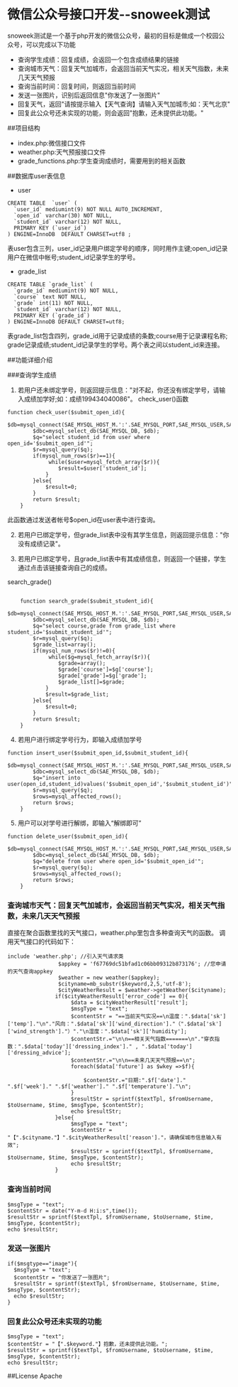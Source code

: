 # 微信公众号接口开发--snoweek测试
snoweek测试是一个基于php开发的微信公众号，最初的目标是做成一个校园公众号，可以完成以下功能 
* 查询学生成绩：回复成绩，会返回一个包含成绩结果的链接 
* 查询城市天气：回复天气加城市，会返回当前天气实况，相关天气指数，未来几天天气预报
* 查询当前时间：回复时间，则返回当前时间 
* 发送一张图片，识别后返回信息"你发送了一张图片" 
* 回复天气，返回"请按提示输入【天气查询】请输入天气加城市;如：天气北京"
* 回复此公众号还未实现的功能，则会返回"抱歉，还未提供此功能。"


##项目结构
* index.php:微信接口文件
* weather.php:天气预报接口文件
* grade_functions.php:学生查询成绩时，需要用到的相关函数


##数据库user表信息
* user
```
CREATE TABLE  `user` (
  `user_id` mediumint(9) NOT NULL AUTO_INCREMENT,
  `open_id` varchar(30) NOT NULL,
  `student_id` varchar(12) NOT NULL,
  PRIMARY KEY (`user_id`)
) ENGINE=InnoDB  DEFAULT CHARSET=utf8 ;

```
表user包含三列，user_id记录用户绑定学号的顺序，同时用作主键;open_id记录用户在微信中帐号;student_id记录学生的学号。
* grade_list

```
CREATE TABLE `grade_list` (
  `grade_id` mediumint(9) NOT NULL,
  `course` text NOT NULL,
  `grade` int(11) NOT NULL,
  `student_id` varchar(12) NOT NULL,
  PRIMARY KEY (`grade_id`)
) ENGINE=InnoDB DEFAULT CHARSET=utf8;
```
表grade_list包含四列，grade_id用于记录成绩的条数;course用于记录课程名称;
grade记录成绩;student_id记录学生的学号。两个表之间以student_id来连接。

##功能详细介绍

###查询学生成绩

1. 若用户还未绑定学号，则返回提示信息："对不起，你还没有绑定学号，请输入成绩加学好;如：成绩199434040086"。
check_user()函数
```
function check_user($submit_open_id){
        $db=mysql_connect(SAE_MYSQL_HOST_M.':'.SAE_MYSQL_PORT,SAE_MYSQL_USER,SAE_MYSQL_PASS);
        $dbc=mysql_select_db(SAE_MYSQL_DB, $db);
        $q="select student_id from user where open_id='$submit_open_id'";
        $r=mysql_query($q);
        if(mysql_num_rows($r)==1){
             while($user=mysql_fetch_array($r)){
                $result=$user['student_id'];
            }    
        }else{
            $result=0;
        }
        return $result;   
    }
```
此函数通过发送者帐号$open_id在user表中进行查询。

2. 若用户已绑定学号，但grade_list表中没有其学生信息，则返回提示信息："你没有成绩记录"。

3. 若用户已绑定学号，且grade_list表中有其成绩信息，则返回一个链接，学生通过点击该链接查询自己的成绩。

search_grade()
```

    function search_grade($submit_student_id){
        $db=mysql_connect(SAE_MYSQL_HOST_M.':'.SAE_MYSQL_PORT,SAE_MYSQL_USER,SAE_MYSQL_PASS);
        $dbc=mysql_select_db(SAE_MYSQL_DB, $db);
        $q="select course,grade from grade_list where student_id='$submit_student_id'";
        $r=mysql_query($q);
        $grade_list=array();
        if(mysql_num_rows($r)!=0){
             while($g=mysql_fetch_array($r)){
                $grade=array();
                $grade['course']=$g['course'];
                $grade['grade']=$g['grade'];
                $grade_list[]=$grade;                 
            }
            $result=$grade_list;
        }else{
            $result=0;
        }
        return $result;           
    }
```

4. 若用户进行绑定学号行为，即输入成绩加学号

```
function insert_user($submit_open_id,$submit_student_id){
        $db=mysql_connect(SAE_MYSQL_HOST_M.':'.SAE_MYSQL_PORT,SAE_MYSQL_USER,SAE_MYSQL_PASS);
        $dbc=mysql_select_db(SAE_MYSQL_DB, $db);
        $q="insert into user(open_id,student_id)values('$submit_open_id','$submit_student_id')";
        $r=mysql_query($q);
        $rows=mysql_affected_rows();
        return $rows;    
    }
```

5. 用户可以对学号进行解绑，即输入“解绑即可”
```
function delete_user($submit_open_id){
        $db=mysql_connect(SAE_MYSQL_HOST_M.':'.SAE_MYSQL_PORT,SAE_MYSQL_USER,SAE_MYSQL_PASS);
        $dbc=mysql_select_db(SAE_MYSQL_DB, $db);
        $q="delete from user where open_id='$submit_open_id'";
        $r=mysql_query($q);
        $rows=mysql_affected_rows();
        return $rows;    
    }
```

### 查询城市天气：回复天气加城市，会返回当前天气实况，相关天气指数，未来几天天气预报
直接在聚合函数里找的天气接口，weather.php里包含多种查询天气的函数。
调用天气接口的代码如下：
```
include 'weather.php'; //引入天气请求类
                $appkey = 'f67769dc51bfad1c06bb09312b873176'; //您申请的天气查询appkey
                $weather = new weather($appkey);
                $cityname=mb_substr($keyword,2,5,'utf-8');
                $cityWeatherResult = $weather->getWeather($cityname);                
               if($cityWeatherResult['error_code'] == 0){ 
                    $data = $cityWeatherResult['result'];
                    $msgType = "text";
                    $contentStr = "==当前天气实况==\n温度：".$data['sk']['temp']."\n"."风向：".$data['sk']['wind_direction']."（".$data['sk']['wind_strength']."）"."\n湿度：".$data['sk']['humidity'];
                    $contentStr.="\n\n==相关天气指数=======\n"."穿衣指数：".$data['today']['dressing_index']." , ".$data['today']['dressing_advice'];
                    $contentStr.="\n\n==未来几天天气预报==\n";
                    foreach($data['future'] as $wkey =>$f){
       
                        $contentStr.="日期:".$f['date']." ".$f['week']." ".$f['weather']." ".$f['temperature']."\n";
                    }
                    $resultStr = sprintf($textTpl, $fromUsername, $toUsername, $time, $msgType, $contentStr);
                    echo $resultStr;
               }else{
                    $msgType = "text";
                    $contentStr = "【".$cityname."】".$cityWeatherResult['reason']."，请确保城市信息输入有效";
                    $resultStr = sprintf($textTpl, $fromUsername, $toUsername, $time, $msgType, $contentStr);
                    echo $resultStr;                  
               }         
```

### 查询当前时间
```
$msgType = "text";
$contentStr = date("Y-m-d H:i:s",time());
$resultStr = sprintf($textTpl, $fromUsername, $toUsername, $time, $msgType, $contentStr);
echo $resultStr;
```
### 发送一张图片
```
if($msgtype=="image"){
  $msgType = "text";
  $contentStr = "你发送了一张图片";
  $resultStr = sprintf($textTpl, $fromUsername, $toUsername, $time, $msgType, $contentStr);
  echo $resultStr;
}
```

### 回复此公众号还未实现的功能
```
$msgType = "text";
$contentStr = "【".$keyword."】抱歉，还未提供此功能。";
$resultStr = sprintf($textTpl, $fromUsername, $toUsername, $time, $msgType, $contentStr);
echo $resultStr; 
```



##License
Apache 









